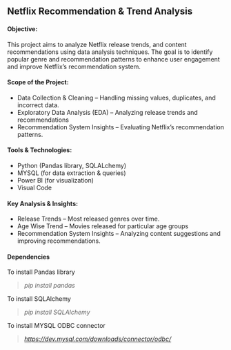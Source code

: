 ##  Netflix Recommendation & Trend Analysis
#### Objective:
This project aims to analyze Netflix release trends, and content recommendations using data analysis techniques. The goal is to identify popular genre and recommendation patterns to enhance user engagement and improve Netflix’s recommendation system.
#### Scope of the Project:
* Data Collection & Cleaning – Handling missing values, duplicates, and incorrect data.
* Exploratory Data Analysis (EDA) – Analyzing release trends and recommendations
* Recommendation System Insights – Evaluating Netflix’s recommendation patterns.
#### Tools & Technologies:
* Python (Pandas library, SQLALchemy)
* MYSQL (for data extraction & queries)
* Power BI (for visualization)
* Visual Code
#### Key Analysis & Insights:
* Release Trends – Most released genres over time.
* Age Wise Trend – Movies released for particular age groups
* Recommendation System Insights – Analyzing content suggestions and improving recommendations.
#### Dependencies
To install Pandas library
> *pip install pandas*

To install SQLAlchemy
> *pip install SQLAlchemy*

To install MYSQL ODBC connector
> *https://dev.mysql.com/downloads/connector/odbc/*





